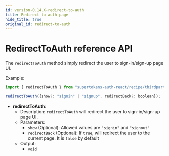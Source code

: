 ```yaml
---
id: version-0.14.X-redirect-to-auth
title: Redirect to auth page
hide_title: true
original_id: redirect-to-auth
---
```


# RedirectToAuth reference API

The `redirectToAuth` method simply redirect the user to sign-in/sign-up page UI.

Example: 

```js
import { redirectToAuth } from "supertokens-auth-react/recipe/thirdparty";

redirectToAuth({show?: "signin" | "signup", redirectBack?: boolean});
```

- **redirectToAuth**: 
    - Description: `redirectToAuth` will redirect the user to sign-in/sign-up page UI.
    - Parameters:
        - `show` (Optional): Allowed values are `"signin"` and `"signout"`
        - `redirectBack` (Optional): If `true`, will redirect the user to the current page. It is `false` by default
    - Output:
        - `void`